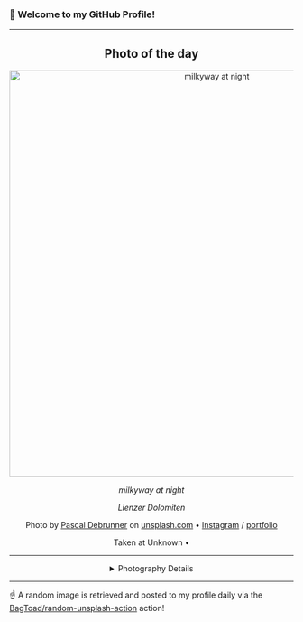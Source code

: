 ### 👋 Welcome to my GitHub Profile!

----
<div align="center">

## Photo of the day
  
  <a href="https://unsplash.com/photos/milkyway-at-night-L7Kz9dGhHfo"><img width="720" src="https://images.unsplash.com/photo-1570210923195-885c37e677f1?crop=entropy&cs=tinysrgb&fit=max&fm=jpg&ixid=M3w1OTQ0OTd8MHwxfHJhbmRvbXx8fHx8fHx8fDE3NTU0MTEwMTZ8&ixlib=rb-4.1.0&q=80&w=1080" alt="milkyway at night"></a>
  
  <em>milkyway at night</em>
  
  <em>Lienzer Dolomiten</em>

  Photo by [Pascal Debrunner](https://www.instagram.com/pd_visuals) on [unsplash.com](https://unsplash.com/) • [Instagram](https://instagram.com/pd_visuals) / [portfolio](https://www.instagram.com/pd_visuals)
  
  Taken at Unknown • 
  
  ---
  
<details>
<summary>Photography Details</summary>
  
| Parameter     | Value |
| ------------- | ----- |
| Camera Model  | ILCE-7M3 |
| Exposure Time | 10 |
| Aperture      | 2.5 |
| Focal Length  | 20.0 |
| ISO           | 5000 |
| Location      | Unknown (null) |
| Coordinates   | Latitude null, Longitude null |

</details>

</div>

----

☝️ A random image is retrieved and posted to my profile daily via the [BagToad/random-unsplash-action](https://github.com/BagToad/random-unsplash-action) action!
